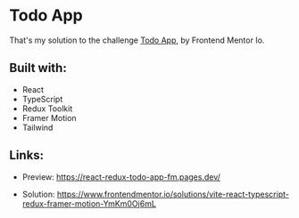 # Todo App

That's my solution to the challenge [Todo App](https://www.frontendmentor.io/challenges/todo-app-Su1_KokOW), by Frontend Mentor Io.

## Built with:

- React
- TypeScript
- Redux Toolkit
- Framer Motion
- Tailwind

## Links:

- Preview: <https://react-redux-todo-app-fm.pages.dev/>

- Solution: <https://www.frontendmentor.io/solutions/vite-react-typescript-redux-framer-motion-YmKm0Oj6mL>

